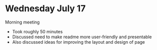 # Wednesday July 17

Morning meeting
- Took roughly 50 minutes
- Discussed need to make readme more user-friendly and presentable 
- Also discussed ideas for improving the layout and design of page
